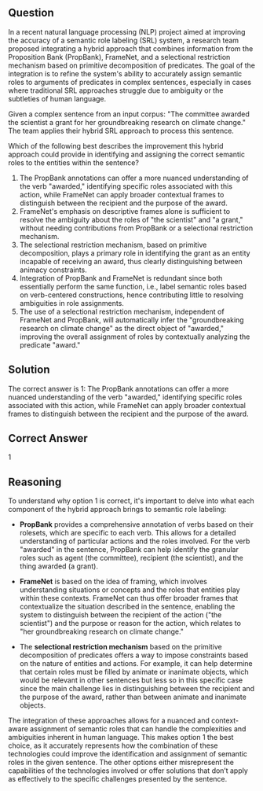 ## Question

In a recent natural language processing (NLP) project aimed at improving the accuracy of a semantic role labeling (SRL) system, a research team proposed integrating a hybrid approach that combines information from the Proposition Bank (PropBank), FrameNet, and a selectional restriction mechanism based on primitive decomposition of predicates. The goal of the integration is to refine the system's ability to accurately assign semantic roles to arguments of predicates in complex sentences, especially in cases where traditional SRL approaches struggle due to ambiguity or the subtleties of human language.

Given a complex sentence from an input corpus: "The committee awarded the scientist a grant for her groundbreaking research on climate change." The team applies their hybrid SRL approach to process this sentence.

Which of the following best describes the improvement this hybrid approach could provide in identifying and assigning the correct semantic roles to the entities within the sentence?

1. The PropBank annotations can offer a more nuanced understanding of the verb "awarded," identifying specific roles associated with this action, while FrameNet can apply broader contextual frames to distinguish between the recipient and the purpose of the award.
2. FrameNet's emphasis on descriptive frames alone is sufficient to resolve the ambiguity about the roles of "the scientist" and "a grant," without needing contributions from PropBank or a selectional restriction mechanism.
3. The selectional restriction mechanism, based on primitive decomposition, plays a primary role in identifying the grant as an entity incapable of receiving an award, thus clearly distinguishing between animacy constraints.
4. Integration of PropBank and FrameNet is redundant since both essentially perform the same function, i.e., label semantic roles based on verb-centered constructions, hence contributing little to resolving ambiguities in role assignments.
5. The use of a selectional restriction mechanism, independent of FrameNet and PropBank, will automatically infer the "groundbreaking research on climate change" as the direct object of "awarded," improving the overall assignment of roles by contextually analyzing the predicate "award."

## Solution

The correct answer is 1: The PropBank annotations can offer a more nuanced understanding of the verb "awarded," identifying specific roles associated with this action, while FrameNet can apply broader contextual frames to distinguish between the recipient and the purpose of the award.

## Correct Answer

1

## Reasoning

To understand why option 1 is correct, it's important to delve into what each component of the hybrid approach brings to semantic role labeling:

- **PropBank** provides a comprehensive annotation of verbs based on their rolesets, which are specific to each verb. This allows for a detailed understanding of particular actions and the roles involved. For the verb "awarded" in the sentence, PropBank can help identify the granular roles such as agent (the committee), recipient (the scientist), and the thing awarded (a grant).

- **FrameNet** is based on the idea of framing, which involves understanding situations or concepts and the roles that entities play within these contexts. FrameNet can thus offer broader frames that contextualize the situation described in the sentence, enabling the system to distinguish between the recipient of the action ("the scientist") and the purpose or reason for the action, which relates to "her groundbreaking research on climate change."

- The **selectional restriction mechanism** based on the primitive decomposition of predicates offers a way to impose constraints based on the nature of entities and actions. For example, it can help determine that certain roles must be filled by animate or inanimate objects, which would be relevant in other sentences but less so in this specific case since the main challenge lies in distinguishing between the recipient and the purpose of the award, rather than between animate and inanimate objects.

The integration of these approaches allows for a nuanced and context-aware assignment of semantic roles that can handle the complexities and ambiguities inherent in human language. This makes option 1 the best choice, as it accurately represents how the combination of these technologies could improve the identification and assignment of semantic roles in the given sentence. The other options either misrepresent the capabilities of the technologies involved or offer solutions that don’t apply as effectively to the specific challenges presented by the sentence.